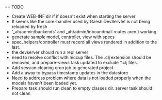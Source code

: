 == TODO
* Create WEB-INF dir if if doesn't exist when starting the server
* It seems like the core-handler used by GaeshiDevServlet is not being reloaded by fresh
* '_ah/admin/backends' and _ah/admin/inboundmail routes aren't working
* generate sample model, controller, view with specs
* spec_helpers/controller must record all views rendered in addition to the last.
* the devserver should run a repl server
* need to resolve conflict with hiccup files. The .clj extension should be removed, and prepare-views task updated to exclude *.clj files.
* Add session clearing cron job to generated project
* Add a away to bypass timestamp updates in the datastore
* Need to address problem where data is not loaded properly when the models haven't been loaded yet.
* Prepare task should run clean to empty classes dir. server task should not clean.
